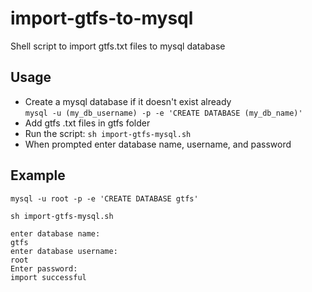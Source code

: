 # import-gtfs-to-mysql
Shell script to import gtfs.txt files to mysql database

## Usage
- Create a mysql database if it doesn't exist already  
`mysql -u (my_db_username) -p -e 'CREATE DATABASE (my_db_name)'`
- Add gtfs .txt files in gtfs folder  
- Run the script:
`sh import-gtfs-mysql.sh`
- When prompted enter database name, username, and password

## Example
```
mysql -u root -p -e 'CREATE DATABASE gtfs'

sh import-gtfs-mysql.sh

enter database name:
gtfs
enter database username:
root
Enter password: 
import successful
```
